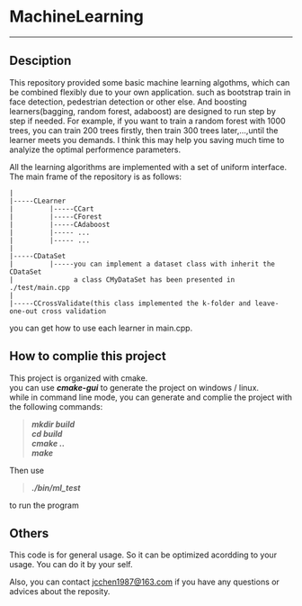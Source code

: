 # MachineLearning

---
## Desciption

  This repository provided some basic machine learning algothms, which can be combined flexibly due to your own application. such as  bootstrap train in face detection, pedestrian detection or other else. And boosting learners(bagging, random forest, adaboost) are designed to run step by step if needed. For example, if you want to train a random forest with 1000 trees, you can train 200 trees firstly, then train 300 trees later,...,until the learner meets you demands. I think this may help you saving much time to analyize the optimal performence parameters. 
  
  All the learning algorithms are implemented with a set of uniform interface.
The main frame of the repository is as follows:    

    |
    |-----CLearner
    |         |-----CCart
    |         |-----CForest
    |         |-----CAdaboost
    |         |----- ...
    |         |----- ...
    |
    |-----CDataSet
    |         |-----you can implement a dataset class with inherit the CDataSet
    |               a class CMyDataSet has been presented in ./test/main.cpp
    |
    |-----CCrossValidate(this class implemented the k-folder and leave-one-out cross validation

you can get how to use each learner in main.cpp.

## How to complie this project
This project is organized with cmake.    
you can use ***cmake-gui*** to generate the project on windows / linux.    
while in command line mode, you can generate and complie the project with the following commands:
> ***mkdir build***    
> ***cd build***    
> ***cmake ..***   
> ***make***    

Then use
> ***./bin/ml_test*** 

to run the program


## Others
This code is for general usage. So it can be optimized acordding to your usage. You can do it by your self.

Also, you can contact jcchen1987@163.com if you have any questions or advices about the reposity.
